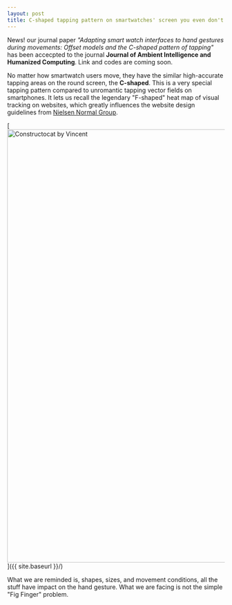 ```yaml
---
layout: post
title: C-shaped tapping pattern on smartwatches' screen you even don't realize
---
```


News! our journal paper *"Adapting smart watch interfaces to hand gestures during movements: Offset models and the C-shaped pattern of tapping"* has been accecpted to the journal **Journal of Ambient Intelligence and Humanized Computing**. Link and codes are coming soon.

No matter how smartwatch users move, they have the similar high-accurate tapping areas on the round screen, the **C-shaped**. This is a very special tapping pattern compared to unromantic tapping vector fields on smartphones. It lets us recall the legendary "F-shaped" heat map of visual tracking on websites, which greatly influences the website design guidelines from [Nielsen Normal Group](https://www.nngroup.com/articles/f-shaped-pattern-reading-web-content-discovered/).

[<img src="{{ site.baseurl }}/images/post_2019-01-17/Cshape.png" alt="Constructocat by Vincent" style="width: 1000px;"/>]({{ site.baseurl }}/)

What we are reminded is, shapes, sizes, and movement conditions, all the stuff have impact on the hand gesture. What we are facing is not the simple "Fig Finger" problem.